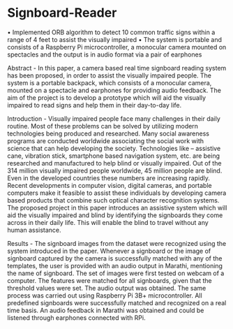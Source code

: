 # Signboard-Reader

• Implemented ORB algorithm to detect 10 common traffic signs within a range of 4 feet to assist the visually impaired
• The system is portable and consists of a Raspberry Pi microcontroller, a monocular camera mounted on spectacles and the output is in audio format via a pair of earphones

Abstract - 
In this paper, a camera based real time signboard reading system has been proposed, in order to assist the visually impaired people. The system is a portable backpack, which consists of a monocular camera, mounted on a spectacle and earphones for providing audio feedback. The aim of the project is to develop a prototype which will aid the visually impaired to read signs and help them in their day-to-day life.

Introduction -
Visually impaired people face many challenges in their daily routine. Most of these problems can be solved by utilizing modern technologies being produced and researched. Many social awareness programs are conducted worldwide associating the social work with science that can help developing the society. Technologies like – assistive cane, vibration stick, smartphone based navigation system, etc. are being researched and manufactured to help blind or visually impaired. Out of the 314 million visually impaired people worldwide, 45 million people are blind. Even in the developed countries these numbers are increasing rapidly. Recent developments in computer vision, digital cameras, and portable computers make it feasible to assist these individuals by developing camera based products that combine such optical character recognition systems. The proposed project in this paper introduces an assistive system which will aid the visually impaired and blind by identifying the signboards they come across in their daily life. This will enable the blind to travel without any human assistance.

Results - 
The signboard images from the dataset were recognized using the system introduced in the paper. Whenever a signboard or the image of signboard captured by the camera is successfully matched with any of the templates, the user is provided with an audio output in Marathi, mentioning the name of signboard. The set of images were first tested on webcam of a computer. The features were matched for all signboards, given that the threshold values were set. The audio output was obtained.
The same process was carried out using Raspberry Pi 3B+ microcontroller. All predefined signboards were successfully matched and recognized on a real time basis. An audio feedback in Marathi was obtained and could be listened through earphones connected with RPi.
